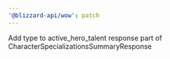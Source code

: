 ```yaml
---
'@blizzard-api/wow': patch
---
```


Add type to active_hero_talent response part of CharacterSpecializationsSummaryResponse
